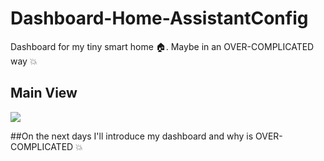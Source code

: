 # Dashboard-Home-AssistantConfig

Dashboard for my tiny smart home 🏠. Maybe in an OVER-COMPLICATED way 💥

## Main View
<img src="/www/images/DSCF0027.gif?raw=true">

##On the next days I'll introduce my dashboard and why is OVER-COMPLICATED 💥
